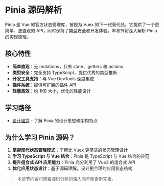 # Pinia 源码解析

Pinia 是 Vue 的官方状态管理库，被视为 Vuex 的下一代替代品。它提供了一个更简单、更直观的 API，同时保持了类型安全和开发体验。本章节将深入解析 Pinia 的实现原理。

## 核心特性

- **简单直观**：无 mutations，只有 state、getters 和 actions
- **类型安全**：完全支持 TypeScript，提供优秀的类型推断
- **开发工具支持**：与 Vue DevTools 深度集成
- **插件系统**：提供可扩展的插件 API
- **轻量高效**：约 1KB 大小，优化的性能设计

## 学习路径

- [设计理念](/ecosystem/pinia/design) - 了解 Pinia 的设计思想和架构特点

## 为什么学习 Pinia 源码？

1. **掌握现代状态管理模式**：了解比 Vuex 更简洁的状态管理设计
2. **学习 TypeScript 与 Vue 结合**：Pinia 是 TypeScript 与 Vue 结合的典范
3. **提升组合式 API 应用能力**：Pinia 充分利用了 Vue3 的组合式 API
4. **优化应用状态设计**：基于源码理解，设计更合理的应用状态结构

> 本章节内容将随着源码分析的深入而不断更新完善。
